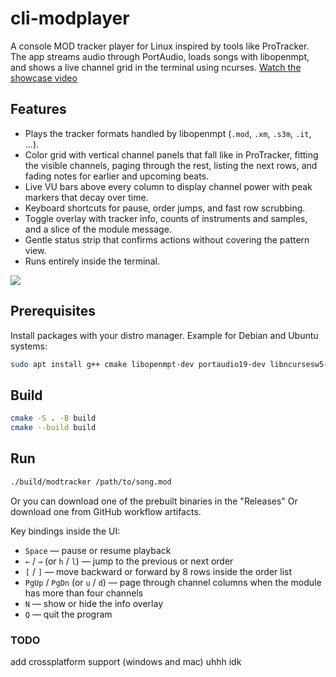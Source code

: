# cli-modplayer

A console MOD tracker player for Linux inspired by tools like ProTracker. The app streams audio through PortAudio, loads songs with libopenmpt, and shows a live channel grid in the terminal using ncurses.
[Watch the showcase video](https://www.youtube.com/watch?v=P0_rXYO8r1w)
## Features

- Plays the tracker formats handled by libopenmpt (`.mod`, `.xm`, `.s3m`, `.it`, ...).
- Color grid with vertical channel panels that fall like in ProTracker, fitting the visible channels, paging through the rest, listing the next rows, and fading notes for earlier and upcoming beats.
- Live VU bars above every column to display channel power with peak markers that decay over time.
- Keyboard shortcuts for pause, order jumps, and fast row scrubbing.
- Toggle overlay with tracker info, counts of instruments and samples, and a slice of the module message.
- Gentle status strip that confirms actions without covering the pattern view.
- Runs entirely inside the terminal.

<img src="https://i.imgur.com/lp31HsJ.png">

## Prerequisites

Install packages with your distro manager. Example for Debian and Ubuntu systems:

```sh
sudo apt install g++ cmake libopenmpt-dev portaudio19-dev libncursesw5-dev
```

## Build

```sh
cmake -S . -B build
cmake --build build
```

## Run

```sh
./build/modtracker /path/to/song.mod
```

Or you can download one of the prebuilt binaries in the "Releases"
Or download one from GitHub workflow artifacts.

Key bindings inside the UI:

- `Space` — pause or resume playback
- `←` / `→` (or `h` / `l`) — jump to the previous or next order
- `[` / `]` — move backward or forward by 8 rows inside the order list
- `PgUp` / `PgDn` (or `u` / `d`) — page through channel columns when the module has more than four channels
- `N` — show or hide the info overlay
- `Q` — quit the program


### TODO
add crossplatform support (windows and mac)
uhhh idk
